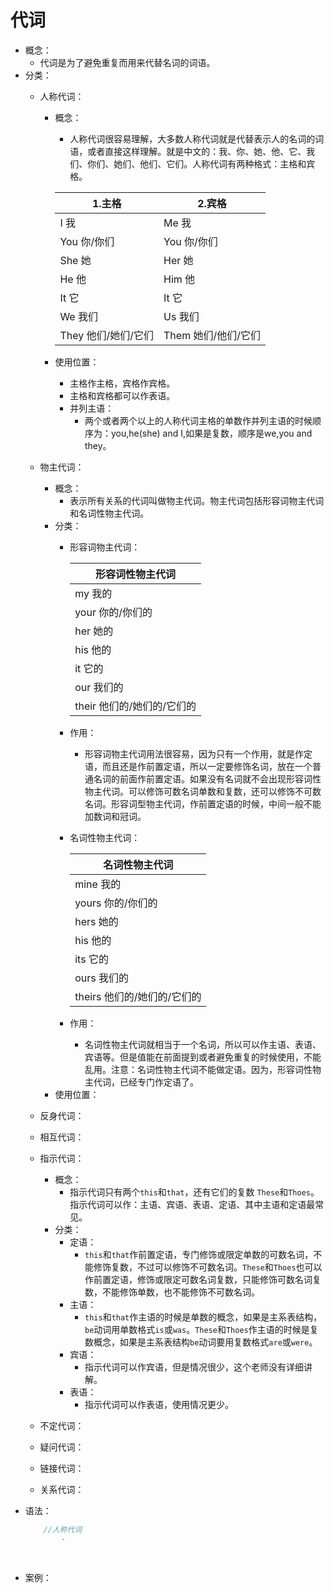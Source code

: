 # 代词
- 概念：
    - 代词是为了避免重复而用来代替名词的词语。
- 分类：
    - 人称代词：
        - 概念：
            - 人称代词很容易理解，大多数人称代词就是代替表示人的名词的词语，或者直接这样理解。就是中文的：我、你、她、他、它、我们、你们、她们、他们、它们。人称代词有两种格式：主格和宾格。

            |  1.主格   | 2.宾格  |
            |  ----  | ----  |
            | I 我   | Me 我 |
            | You 你/你们 | You 你/你们| 
            | She 她 | Her 她| 
            | He 他 | Him 他 | 
            | It 它 | It 它 | 
            | We 我们 | Us 我们| 
            | They 他们/她们/它们 | Them 她们/他们/它们| 
        - 使用位置：
            - 主格作主格，宾格作宾格。
            - 主格和宾格都可以作表语。
            - 并列主语：
                - 两个或者两个以上的人称代词主格的单数作并列主语的时候顺序为：you,he(she) and I,如果是复数，顺序是we,you and they。

    - 物主代词：
        - 概念：
            - 表示所有关系的代词叫做物主代词。物主代词包括形容词物主代词和名词性物主代词。
        - 分类：
            - 形容词物主代词：

                |  形容词性物主代词  |
                |  ----  | 
                |  my 我的  |
                |  your 你的/你们的 |
                |  her 她的 |
                |  his 他的 |
                |  it 它的 |
                |  our 我们的 |
                |  their 他们的/她们的/它们的 |
            
            - 作用：
                - 形容词物主代词用法很容易，因为只有一个作用，就是作定语，而且还是作前置定语，所以一定要修饰名词，放在一个普通名词的前面作前置定语。如果没有名词就不会出现形容词性物主代词。可以修饰可数名词单数和复数，还可以修饰不可数名词。形容词型物主代词，作前置定语的时候，中间一般不能加数词和冠词。

            - 名词性物主代词：
            
                |  名词性物主代词  |
                |  ----  | 
                |  mine 我的  |
                |  yours 你的/你们的 |
                |  hers 她的 |
                |  his 他的 |
                |  its 它的 |
                |  ours 我们的 |
                |  theirs 他们的/她们的/它们的 |

            - 作用：
                - 名词性物主代词就相当于一个名词，所以可以作主语、表语、宾语等。但是值能在前面提到或者避免重复的时候使用，不能乱用。注意：名词性物主代词不能做定语。因为，形容词性物主代词，已经专门作定语了。
        - 使用位置：

    - 反身代词：
    - 相互代词：
    - 指示代词：
        - 概念：
            - 指示代词只有两个`this`和`that`，还有它们的复数 `These`和`Thoes`。指示代词可以作：主语、宾语、表语、定语、其中主语和定语最常见。
        - 分类：
            - 定语：
                - `this`和`that`作前置定语，专门修饰或限定单数的可数名词，不能修饰复数，不过可以修饰不可数名词。`These`和`Thoes`也可以作前置定语，修饰或限定可数名词复数，只能修饰可数名词复数，不能修饰单数，也不能修饰不可数名词。
            - 主语：
                - `this`和`that`作主语的时候是单数的概念，如果是主系表结构，`be`动词用单数格式`is`或`was`。`These`和`Thoes`作主语的时候是复数概念，如果是主系表结构`be`动词要用复数格式`are`或`were`。
            - 宾语：
                - 指示代词可以作宾语，但是情况很少，这个老师没有详细讲解。
            - 表语：
                - 指示代词可以作表语，使用情况更少。
    - 不定代词：
    - 疑问代词：
    - 链接代词：
    - 关系代词：
- 语法：
    ```java
        //人称代词
            - 

        
    ```
- 案例：
